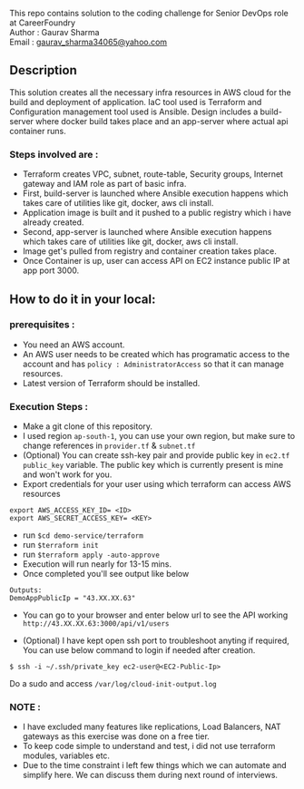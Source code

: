 This repo contains solution to the coding challenge for Senior DevOps role at CareerFoundry </br>
Author : Gaurav Sharma </br>
Email  : gaurav_sharma34065@yahoo.com

## Description

This solution creates all the necessary infra resources in AWS cloud for the build and deployment of application.
IaC tool used is Terraform and Configuration management tool used is Ansible.
Design includes a build-server where docker build takes place and an app-server where actual api container runs.

### Steps involved are :
- Terraform creates VPC, subnet, route-table, Security groups, Internet gateway and IAM role as part of basic infra.
- First, build-server is launched where Ansible execution happens which takes care of utilities like git, docker, aws cli install.
- Application image is built and it pushed to a public registry which i have already created.
- Second, app-server is launched where Ansible execution happens which takes care of utilities like git, docker, aws cli install.
- Image get's pulled from registry and container creation takes place.
- Once Container is up, user can access API on EC2 instance public IP at app port 3000.

## How to do it in your local:

### prerequisites :
- You need an AWS account.
- An AWS user needs to be created which has programatic access to the account and has `policy : AdministratorAccess` so that it can manage resources.
- Latest version of Terraform should be installed.

### Execution Steps :
- Make a git clone of this repository.
- I used region `ap-south-1`, you can use your own region, but make sure to change references in `provider.tf` & `subnet.tf`
- (Optional) You can create ssh-key pair and provide public key in `ec2.tf` `public_key` variable. The public key which is currently present is mine and won't work for you.
- Export credentials for your user using which terraform can access AWS resources
```
export AWS_ACCESS_KEY_ID= <ID>
export AWS_SECRET_ACCESS_KEY= <KEY>
```
- run `$cd demo-service/terraform`
- run `$terraform init`
- run `$terraform apply -auto-approve`
- Execution will run nearly for 13-15 mins.
- Once completed you'll see output like below
```
Outputs:
DemoAppPublicIp = "43.XX.XX.63"
```
- You can go to your browser and enter below url to see the API working </br>
`http://43.XX.XX.63:3000/api/v1/users`

- (Optional) I have kept open ssh port to troubleshoot anyting if required, You can use below command to login if needed after creation.
```
$ ssh -i ~/.ssh/private_key ec2-user@<EC2-Public-Ip>
```
Do a sudo and access `/var/log/cloud-init-output.log`

### NOTE :
- I have excluded many features like replications, Load Balancers, NAT gateways as this exercise was done on a free tier.
- To keep code simple to understand and test, i did not use terraform modules, variables etc.
- Due to the time constraint i left few things which we can automate and simplify here. We can discuss them during next round of interviews.
